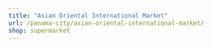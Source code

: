 ```yaml
---
title: "Asian Oriental International Market"
url: /panama-city/asian-oriental-international-market/
shop: supermarket
---
```


